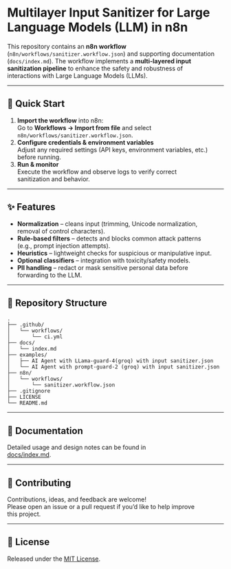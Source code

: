 # Multilayer Input Sanitizer for Large Language Models (LLM) in n8n

This repository contains an **n8n workflow**  
(`n8n/workflows/sanitizer.workflow.json`) and supporting documentation  
(`docs/index.md`). The workflow implements a **multi-layered input  
sanitization pipeline** to enhance the safety and robustness of  
interactions with Large Language Models (LLMs).

---

## 🚀 Quick Start

1. **Import the workflow** into n8n:  
   Go to **Workflows → Import from file** and select  
   `n8n/workflows/sanitizer.workflow.json`.
2. **Configure credentials & environment variables**  
   Adjust any required settings (API keys, environment variables, etc.)  
   before running.
3. **Run & monitor**  
   Execute the workflow and observe logs to verify correct  
   sanitization and behavior.

---

## ✨ Features

* **Normalization** – cleans input (trimming, Unicode normalization,  
  removal of control characters).
* **Rule-based filters** – detects and blocks common attack patterns  
  (e.g., prompt injection attempts).
* **Heuristics** – lightweight checks for suspicious or manipulative input.
* **Optional classifiers** – integration with toxicity/safety models.
* **PII handling** – redact or mask sensitive personal data before  
  forwarding to the LLM.

---

## 📂 Repository Structure

```text
.
├── .github/
│   └── workflows/
│       └── ci.yml
├── docs/
│   └── index.md
├── examples/
│   ├── AI Agent with LLama-guard-4(groq) with input sanitizer.json
│   └── AI Agent with prompt-guard-2 (groq) with input sanitizer.json
├── n8n/
│   └── workflows/
│       └── sanitizer.workflow.json
├── .gitignore
├── LICENSE
└── README.md
```

---

## 📖 Documentation

Detailed usage and design notes can be found in  
[docs/index.md](docs/index.md).

---

## 🤝 Contributing

Contributions, ideas, and feedback are welcome!  
Please open an issue or a pull request if you’d like to help improve  
this project.

---

## 📜 License

Released under the [MIT License](LICENSE).
